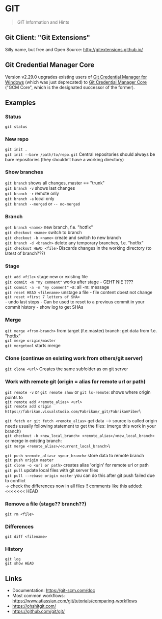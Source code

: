 # GIT

> GIT Information and Hints

## Git Client: "Git Extensions"

Silly name, but free and Open Source: http://gitextensions.github.io/

## Git Credential Manager Core

Version v2.29.0 upgrades existing users of [Git Credential Manager for Windows](https://github.com/microsoft/Git-Credential-Manager-for-Windows/) (which was just deprecated) to [Git Credential Manager Core](https://github.com/microsoft/Git-Credential-Manager-Core) ("GCM Core", which is the designated successor of the former).

## Examples

### Status

`git status`

### New repo

`git init .`\
`git init --bare /path/to/repo.git`
	Central repositories should always be bare repositories (they shouldn’t have a working directory)

### Show branches

`git branch`     shows all changes, master == "trunk"\
`git branch -v`  shows last changes\
`git branch -r` remote only\
`git branch -a` local only\
`git branch --merged` or `-- no-merged`

### Branch

`get branch <name>`  new branch, f.e. "hotfix"\
`git checkout <name>` switch to branch\
`git checkout -b <name>` create and switch to new branch\
`git branch -d <branch>` delete any temporary branches, f.e. "hotfix"\
`git checkout HEAD <file>` Discards changes in the working directory (to latest of branch???)

### Stage

`git add <file>`   stage new or existing file\
`git commit -m "my comment"` works after stage - GEHT NIE ????\
`git commit -a -m "my comment"` -a: all -m: message\
`git reset HEAD <filename>` unstage a file - file content doest not change\
`git reset <first 7 letters of SHA>`\
	- undo last steps
	- Can be used to reset to a previous commit in your commit history
	- show log to get SHAs

### Merge

`git merge <from-branch>` from target (f.e.master) branch: get data from <from-branch> f.e. "hotfix"\
`git merge origin/master`\
`git mergetool` starts merge

### Clone (continue on existing work from others/git server)

`git clone <url>`	Creates the same subfolder as on git server

### Work with remote git (origin = alias for remote url or path)

`git remote -v` or `git remote show` or `git ls-remote`: shows where origin points to\
`git remote add <remote_alias> <url>`\
`git remote add origin https://fabrikam.visualstudio.com/Fabrikam/_git/FabrikamFiber`\

`git fetch or git fetch <remote_alias>` get data --> source is called origin\
	needs usually following statement to get the files: (merge this work in your branch)\
		`git checkout -b <new_local_branch> <remote_alias>/<new_local_branch>`\
	or merge in existing branch:\
		`git merge <remote_alias>/<current_local_branch>`\
    
`git push <remote_alias> <your_branch>` store data to remote branch\
`git push origin master`\
`git clone -o <url or path>` creates alias 'origin' for remote url or path\
`git pull` update local files with git server files\
`git pull --rebase origin master` you can do this after git push failed due to conflict\
	-> check the differences now in all files !! comments like this added: <<<<<<< HEAD
	
### Remove a file (stage?? branch??)

`git rm <file>`

### Differences

`git diff <filename>`

### History

`git log`\
`git show HEAD`

## Links

- Documentation: https://git-scm.com/doc
- Most common workflows: https://www.atlassian.com/git/tutorials/comparing-workflows 
- https://ohshitgit.com/
- https://github.com/git/git/
